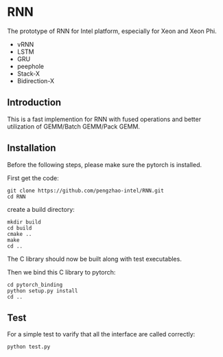 # RNN

The prototype of RNN for Intel platform, especially for Xeon and Xeon Phi.

* vRNN
* LSTM
* GRU
* peephole
* Stack-X
* Bidirection-X

## Introduction

This is a fast implemention for RNN with fused operations and better utilization of GEMM/Batch GEMM/Pack GEMM.
 
## Installation

Before the following steps, please make sure the pytorch is installed.

First get the code:

```
git clone https://github.com/pengzhao-intel/RNN.git
cd RNN
```

create a build directory:

```
mkdir build
cd build
cmake ..
make
cd ..
```
The C library should now be built along with test executables.

Then we bind this C library to pytorch:

```
cd pytorch_binding
python setup.py install
cd ..
```

## Test

For a simple test to varify that all the interface are called correctly:

```
python test.py
```



